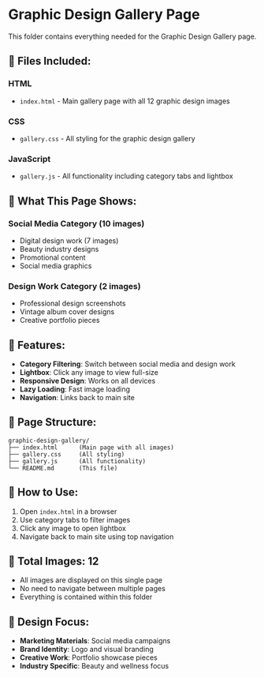 # Graphic Design Gallery Page

This folder contains everything needed for the Graphic Design Gallery page.

## 📁 **Files Included:**

### **HTML**
- `index.html` - Main gallery page with all 12 graphic design images

### **CSS**
- `gallery.css` - All styling for the graphic design gallery

### **JavaScript**
- `gallery.js` - All functionality including category tabs and lightbox

## 🎨 **What This Page Shows:**

### **Social Media Category (10 images)**
- Digital design work (7 images)
- Beauty industry designs
- Promotional content
- Social media graphics

### **Design Work Category (2 images)**
- Professional design screenshots
- Vintage album cover designs
- Creative portfolio pieces

## 🚀 **Features:**

- **Category Filtering**: Switch between social media and design work
- **Lightbox**: Click any image to view full-size
- **Responsive Design**: Works on all devices
- **Lazy Loading**: Fast image loading
- **Navigation**: Links back to main site

## 🔗 **Page Structure:**

```
graphic-design-gallery/
├── index.html      (Main page with all images)
├── gallery.css     (All styling)
├── gallery.js      (All functionality)
└── README.md       (This file)
```

## 📱 **How to Use:**

1. Open `index.html` in a browser
2. Use category tabs to filter images
3. Click any image to open lightbox
4. Navigate back to main site using top navigation

## 🎯 **Total Images: 12**
- All images are displayed on this single page
- No need to navigate between multiple pages
- Everything is contained within this folder

## 💼 **Design Focus:**

- **Marketing Materials**: Social media campaigns
- **Brand Identity**: Logo and visual branding
- **Creative Work**: Portfolio showcase pieces
- **Industry Specific**: Beauty and wellness focus

